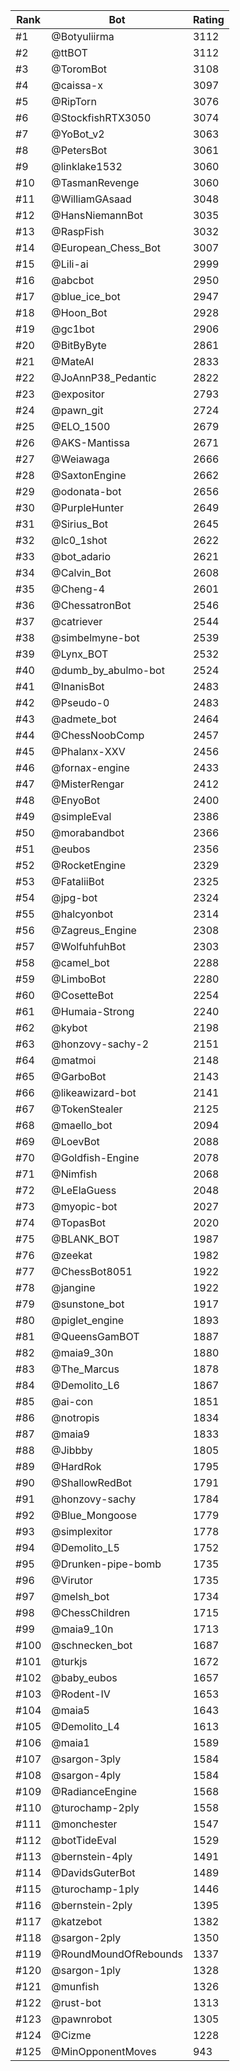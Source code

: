Rank|Bot|Rating
---|---|---
#1|@Botyuliirma|3112
#2|@ttBOT|3112
#3|@ToromBot|3108
#4|@caissa-x|3097
#5|@RipTorn|3076
#6|@StockfishRTX3050|3074
#7|@YoBot_v2|3063
#8|@PetersBot|3061
#9|@linklake1532|3060
#10|@TasmanRevenge|3060
#11|@WilliamGAsaad|3048
#12|@HansNiemannBot|3035
#13|@RaspFish|3032
#14|@European_Chess_Bot|3007
#15|@Lili-ai|2999
#16|@abcbot|2950
#17|@blue_ice_bot|2947
#18|@Hoon_Bot|2928
#19|@gc1bot|2906
#20|@BitByByte|2861
#21|@MateAI|2833
#22|@JoAnnP38_Pedantic|2822
#23|@expositor|2793
#24|@pawn_git|2724
#25|@ELO_1500|2679
#26|@AKS-Mantissa|2671
#27|@Weiawaga|2666
#28|@SaxtonEngine|2662
#29|@odonata-bot|2656
#30|@PurpleHunter|2649
#31|@Sirius_Bot|2645
#32|@lc0_1shot|2622
#33|@bot_adario|2621
#34|@Calvin_Bot|2608
#35|@Cheng-4|2601
#36|@ChessatronBot|2546
#37|@catriever|2544
#38|@simbelmyne-bot|2539
#39|@Lynx_BOT|2532
#40|@dumb_by_abulmo-bot|2524
#41|@InanisBot|2483
#42|@Pseudo-0|2483
#43|@admete_bot|2464
#44|@ChessNoobComp|2457
#45|@Phalanx-XXV|2456
#46|@fornax-engine|2433
#47|@MisterRengar|2412
#48|@EnyoBot|2400
#49|@simpleEval|2386
#50|@morabandbot|2366
#51|@eubos|2356
#52|@RocketEngine|2329
#53|@FataliiBot|2325
#54|@jpg-bot|2324
#55|@halcyonbot|2314
#56|@Zagreus_Engine|2308
#57|@WolfuhfuhBot|2303
#58|@camel_bot|2288
#59|@LimboBot|2280
#60|@CosetteBot|2254
#61|@Humaia-Strong|2240
#62|@kybot|2198
#63|@honzovy-sachy-2|2151
#64|@matmoi|2148
#65|@GarboBot|2143
#66|@likeawizard-bot|2141
#67|@TokenStealer|2125
#68|@maello_bot|2094
#69|@LoevBot|2088
#70|@Goldfish-Engine|2078
#71|@Nimfish|2068
#72|@LeElaGuess|2048
#73|@myopic-bot|2027
#74|@TopasBot|2020
#75|@BLANK_BOT|1987
#76|@zeekat|1982
#77|@ChessBot8051|1922
#78|@jangine|1922
#79|@sunstone_bot|1917
#80|@piglet_engine|1893
#81|@QueensGamBOT|1887
#82|@maia9_30n|1880
#83|@The_Marcus|1878
#84|@Demolito_L6|1867
#85|@ai-con|1851
#86|@notropis|1834
#87|@maia9|1833
#88|@Jibbby|1805
#89|@HardRok|1795
#90|@ShallowRedBot|1791
#91|@honzovy-sachy|1784
#92|@Blue_Mongoose|1779
#93|@simplexitor|1778
#94|@Demolito_L5|1752
#95|@Drunken-pipe-bomb|1735
#96|@Virutor|1735
#97|@melsh_bot|1734
#98|@ChessChildren|1715
#99|@maia9_10n|1713
#100|@schnecken_bot|1687
#101|@turkjs|1672
#102|@baby_eubos|1657
#103|@Rodent-IV|1653
#104|@maia5|1643
#105|@Demolito_L4|1613
#106|@maia1|1589
#107|@sargon-3ply|1584
#108|@sargon-4ply|1584
#109|@RadianceEngine|1568
#110|@turochamp-2ply|1558
#111|@monchester|1547
#112|@botTideEval|1529
#113|@bernstein-4ply|1491
#114|@DavidsGuterBot|1489
#115|@turochamp-1ply|1446
#116|@bernstein-2ply|1395
#117|@katzebot|1382
#118|@sargon-2ply|1350
#119|@RoundMoundOfRebounds|1337
#120|@sargon-1ply|1328
#121|@munfish|1326
#122|@rust-bot|1313
#123|@pawnrobot|1305
#124|@Cizme|1228
#125|@MinOpponentMoves|943
